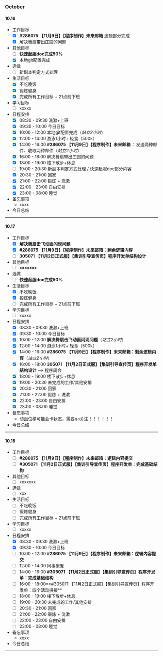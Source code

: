 ### October

#### 10.16

- 工作目标
  - [x] **#286075 【11月9日】【程序制作】未来邮箱** 逻辑部分完成
  - [x] 解决舞扇带出庄园的问题
- 其他目标
  - [ ] **快速起服doc完成50%**
  - [x] 本地git配置完成
- 选做
  - [ ] 新副本判定方式处理
- 生活目标
  - [x] 不吃晚饭
  - [x] 锻炼健身
  - [x] 完成所有工作目标 + 21点前下班
- 学习目标
  - [ ] xxxxx
- 日程安排
  - [x] 08:30 - 09:30 洗漱+上班
  - [x] 09:30 - 10:00 今日目标
  - [x] 10:00 - 12:00 本地git配置完成（*站立2小时*）
  - [x] 12:00 - 14:00 游泳1小时+ 轻食（500k）
  - [x] 14:00 - 16:00 **#286075 【11月9日】【程序制作】未来邮箱** ：发送两种邮件、收取两种邮件（*站立2小时*）
  - [x] 16:00 - 18:00 解决舞扇带出庄园的问题
  - [x] 18:00 - 19:00 楼下散步+休息
  - [ ] 19:00 - 20:30 新副本判定方式处理 / 快速起服doc部分内容
  - [x] 20:30 - 21:00 回家
  - [x] 21:00 - 22:00 锻炼 + 洗漱
  - [x] 22:00 - 23:00 自由安排
  - [x] 23:00 - 08:00 睡觉
- 备忘事项
  - xxxx
- 今日总结

------



#### 10.17

- 工作目标
  - [x] **解决舞扇击飞动画闪现问题**
  - [x] **#286075 【11月9日】【程序制作】未来邮箱：剩余逻辑内容**
  - [ ] **305071 【11月2日正式服】【集训引导宣传页】程序开发单结构设计**
- 其他目标
  - [ ] **xxxxxxx**
- 选做
  - [ ] **快速起服doc完成50%**
- 生活目标
  - [x] 不吃晚饭
  - [x] 锻炼健身
  - [ ] 完成所有工作目标 + 21点前下班
- 学习目标
  - [ ] xxxxx
- 日程安排
  - [x] 08:30 - 09:30 洗漱+上班
  - [x] 09:30 - 10:00 今日目标
  - [x] 10:00 - 12:00 **解决舞扇击飞动画闪现问题**（*站立2小时*）
  - [x] 12:00 - 14:00 游泳1小时+ 轻食（500k）
  - [x] 14:00 - 16:00 **#286075 【11月9日】【程序制作】未来邮箱：剩余逻辑内容**（*站立2小时*）
  - [x] 16:00 - 18:00 **305071 【11月2日正式服】【集训引导宣传页】程序开发单结构设计**  ——> 程序周会
  - [x] 18:00 - 19:00 楼下散步+休息
  - [x] 19:00 - 20:30 未完成的工作/其他安排
  - [x] 20:30 - 21:00 回家
  - [x] 21:00 - 22:00 锻炼 + 洗漱
  - [x] 22:00 - 23:00 自由安排
  - [x] 23:00 - 08:00 睡觉
- 备忘事项
  - 动画位移可能会卡状态，需要qa关注！！！！！！
- 今日总结

------

#### 10.18

- 工作目标
  - [ ] **#286075 【11月9日】【程序制作】未来邮箱：逻辑内容提交**
  - [ ] **#305071 【11月2日正式服】【集训引导宣传页】程序开发单：完成基础结构**
- 其他目标
  - [ ] xxxxxxx
- 选做
  - [ ] xxx
- 生活目标
  - [ ] 不吃晚饭
  - [ ] 锻炼健身
  - [ ] 完成所有工作目标 + 21点前下班
- 学习目标
  - [ ] xxxxx
- 日程安排
  - [x] 08:30 - 09:30 洗漱+上班
  - [x] 09:30 - 10:00 今日目标
  - [ ] 10:00 - 12:00 **#286075 【11月9日】【程序制作】未来邮箱：逻辑内容提交**
  - [ ] 12:00 - 14:00 同事聚餐
  - [ ] 14:00 - 16:00 **#305071 【11月2日正式服】【集训引导宣传页】程序开发单：完成基础结构**
  - [ ] 16:00 - 18:00**#305071 【11月2日正式服】【集训引导宣传页】程序开发单：四个活动拼接**
  - [ ] 18:00 - 19:00 楼下散步+休息
  - [ ] 19:00 - 20:30 未完成的工作/其他安排
  - [ ] 20:30 - 21:00 回家
  - [ ] 21:00 - 22:00 锻炼 + 洗漱
  - [ ] 22:00 - 23:00 自由安排
  - [ ] 23:00 - 08:00 睡觉
- 备忘事项
  - xxxx
- 今日总结

------

